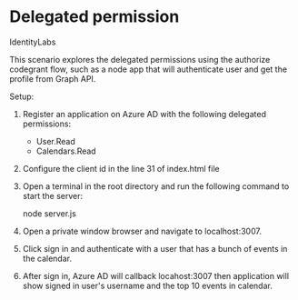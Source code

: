 # Delegated permission
IdentityLabs

This scenario explores the delegated permissions using the authorize codegrant flow, such as a node app that will authenticate user and get the profile from Graph API.

Setup:

1. Register an application on Azure AD with the following delegated permissions:

    - User.Read
    - Calendars.Read

2. Configure the client id in the line 31 of index.html file
3. Open a terminal in the root directory and run the following command to start the server:

    node server.js

4. Open a private window browser and navigate to localhost:3007.
5. Click sign in and authenticate with a user that has a bunch of events in the calendar.
6. After sign in, Azure AD will callback locahost:3007 then application will show signed in user's username and the top 10 events in calendar.